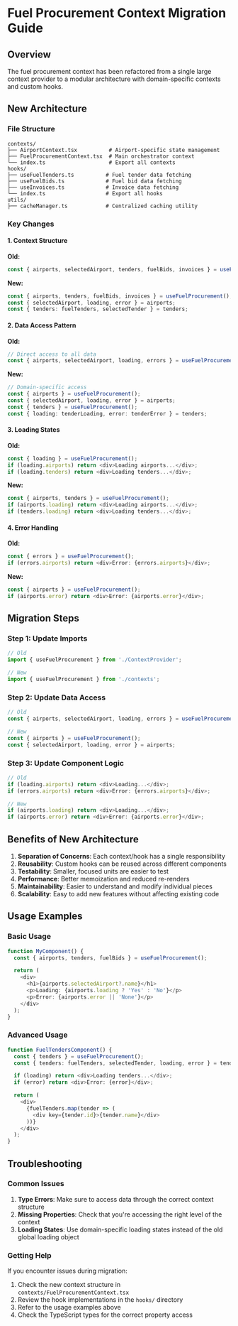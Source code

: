 # Fuel Procurement Context Migration Guide

## Overview

The fuel procurement context has been refactored from a single large context provider to a modular architecture with domain-specific contexts and custom hooks.

## New Architecture

### File Structure

```
contexts/
├── AirportContext.tsx          # Airport-specific state management
├── FuelProcurementContext.tsx  # Main orchestrator context
└── index.ts                    # Export all contexts
hooks/
├── useFuelTenders.ts          # Fuel tender data fetching
├── useFuelBids.ts             # Fuel bid data fetching
├── useInvoices.ts             # Invoice data fetching
└── index.ts                   # Export all hooks
utils/
├── cacheManager.ts            # Centralized caching utility
```

### Key Changes

#### 1. **Context Structure**

**Old:**

```typescript
const { airports, selectedAirport, tenders, fuelBids, invoices } = useFuelProcurement();
```

**New:**

```typescript
const { airports, tenders, fuelBids, invoices } = useFuelProcurement();
const { selectedAirport, loading, error } = airports;
const { tenders: fuelTenders, selectedTender } = tenders;
```

#### 2. **Data Access Pattern**

**Old:**

```typescript
// Direct access to all data
const { airports, selectedAirport, loading, errors } = useFuelProcurement();
```

**New:**

```typescript
// Domain-specific access
const { airports } = useFuelProcurement();
const { selectedAirport, loading, error } = airports;
const { tenders } = useFuelProcurement();
const { loading: tenderLoading, error: tenderError } = tenders;
```

#### 3. **Loading States**

**Old:**

```typescript
const { loading } = useFuelProcurement();
if (loading.airports) return <div>Loading airports...</div>;
if (loading.tenders) return <div>Loading tenders...</div>;
```

**New:**

```typescript
const { airports, tenders } = useFuelProcurement();
if (airports.loading) return <div>Loading airports...</div>;
if (tenders.loading) return <div>Loading tenders...</div>;
```

#### 4. **Error Handling**

**Old:**

```typescript
const { errors } = useFuelProcurement();
if (errors.airports) return <div>Error: {errors.airports}</div>;
```

**New:**

```typescript
const { airports } = useFuelProcurement();
if (airports.error) return <div>Error: {airports.error}</div>;
```

## Migration Steps

### Step 1: Update Imports

```typescript
// Old
import { useFuelProcurement } from './ContextProvider';

// New
import { useFuelProcurement } from './contexts';
```

### Step 2: Update Data Access

```typescript
// Old
const { airports, selectedAirport, loading, errors } = useFuelProcurement();

// New
const { airports } = useFuelProcurement();
const { selectedAirport, loading, error } = airports;
```

### Step 3: Update Component Logic

```typescript
// Old
if (loading.airports) return <div>Loading...</div>;
if (errors.airports) return <div>Error: {errors.airports}</div>;

// New
if (airports.loading) return <div>Loading...</div>;
if (airports.error) return <div>Error: {airports.error}</div>;
```

## Benefits of New Architecture

1. **Separation of Concerns**: Each context/hook has a single responsibility
2. **Reusability**: Custom hooks can be reused across different components
3. **Testability**: Smaller, focused units are easier to test
4. **Performance**: Better memoization and reduced re-renders
5. **Maintainability**: Easier to understand and modify individual pieces
6. **Scalability**: Easy to add new features without affecting existing code

## Usage Examples

### Basic Usage

```typescript
function MyComponent() {
  const { airports, tenders, fuelBids } = useFuelProcurement();

  return (
    <div>
      <h1>{airports.selectedAirport?.name}</h1>
      <p>Loading: {airports.loading ? 'Yes' : 'No'}</p>
      <p>Error: {airports.error || 'None'}</p>
    </div>
  );
}
```

### Advanced Usage

```typescript
function FuelTendersComponent() {
  const { tenders } = useFuelProcurement();
  const { tenders: fuelTenders, selectedTender, loading, error } = tenders;

  if (loading) return <div>Loading tenders...</div>;
  if (error) return <div>Error: {error}</div>;

  return (
    <div>
      {fuelTenders.map(tender => (
        <div key={tender.id}>{tender.name}</div>
      ))}
    </div>
  );
}
```

## Troubleshooting

### Common Issues

1. **Type Errors**: Make sure to access data through the correct context structure
2. **Missing Properties**: Check that you're accessing the right level of the context
3. **Loading States**: Use domain-specific loading states instead of the old global loading object

### Getting Help

If you encounter issues during migration:

1. Check the new context structure in `contexts/FuelProcurementContext.tsx`
2. Review the hook implementations in the `hooks/` directory
3. Refer to the usage examples above
4. Check the TypeScript types for the correct property access
